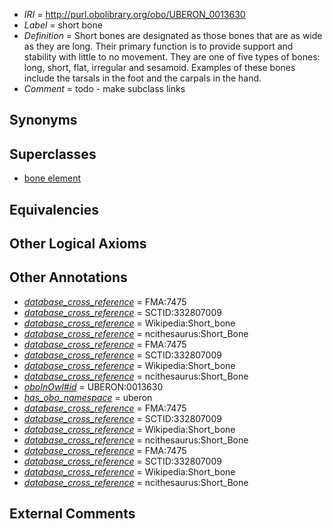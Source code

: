  * *IRI* = http://purl.obolibrary.org/obo/UBERON_0013630
 * *Label* = short bone
 * *Definition* = Short bones are designated as those bones that are as wide as they are long. Their primary function is to provide support and stability with little to no movement. They are one of five types of bones: long, short, flat, irregular and sesamoid. Examples of these bones include the tarsals in the foot and the carpals in the hand.
 * *Comment* = todo - make subclass links

## Synonyms


## Superclasses

 * [bone element](../../UBERON/74/UBERON_0001474.md)

## Equivalencies


## Other Logical Axioms


## Other Annotations

 * *[database_cross_reference](../../ef/oboInOwl#hasDbXref.md)* = FMA:7475
 * *[database_cross_reference](../../ef/oboInOwl#hasDbXref.md)* = SCTID:332807009
 * *[database_cross_reference](../../ef/oboInOwl#hasDbXref.md)* = Wikipedia:Short_bone
 * *[database_cross_reference](../../ef/oboInOwl#hasDbXref.md)* = ncithesaurus:Short_Bone
 * *[database_cross_reference](../../ef/oboInOwl#hasDbXref.md)* = FMA:7475
 * *[database_cross_reference](../../ef/oboInOwl#hasDbXref.md)* = SCTID:332807009
 * *[database_cross_reference](../../ef/oboInOwl#hasDbXref.md)* = Wikipedia:Short_bone
 * *[database_cross_reference](../../ef/oboInOwl#hasDbXref.md)* = ncithesaurus:Short_Bone
 * *[oboInOwl#id](../../id/oboInOwl#id.md)* = UBERON:0013630
 * *[has_obo_namespace](../../ce/oboInOwl#hasOBONamespace.md)* = uberon
 * *[database_cross_reference](../../ef/oboInOwl#hasDbXref.md)* = FMA:7475
 * *[database_cross_reference](../../ef/oboInOwl#hasDbXref.md)* = SCTID:332807009
 * *[database_cross_reference](../../ef/oboInOwl#hasDbXref.md)* = Wikipedia:Short_bone
 * *[database_cross_reference](../../ef/oboInOwl#hasDbXref.md)* = ncithesaurus:Short_Bone
 * *[database_cross_reference](../../ef/oboInOwl#hasDbXref.md)* = FMA:7475
 * *[database_cross_reference](../../ef/oboInOwl#hasDbXref.md)* = SCTID:332807009
 * *[database_cross_reference](../../ef/oboInOwl#hasDbXref.md)* = Wikipedia:Short_bone
 * *[database_cross_reference](../../ef/oboInOwl#hasDbXref.md)* = ncithesaurus:Short_Bone

## External Comments

